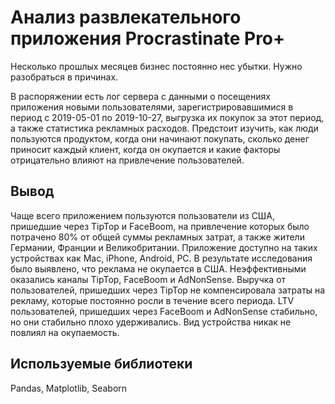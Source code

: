 # Анализ развлекательного приложения Procrastinate Pro+

Несколько прошлых месяцев бизнес постоянно нес убытки. Нужно разобраться в причинах.

В распоряжении есть лог сервера с данными о посещениях приложения новыми пользователями, зарегистрировавшимися в период с 2019-05-01 по 2019-10-27, выгрузка их покупок за этот период, а также статистика рекламных расходов. Предстоит изучить, как люди пользуются продуктом, когда они начинают покупать, сколько денег приносит каждый клиент, когда он окупается и какие факторы отрицательно влияют на привлечение пользователей.

## Вывод
Чаще всего приложением пользуются пользователи из США, пришедшие через TipTop и FaceBoom, на привлечение которых было потрачено 80% от общей суммы рекламных затрат, а также жители Германии, Франции и Великобритании. Приложение доступно на таких устройствах как Mac, iPhone, Android, PC.
В результате исследования было выявлено, что реклама не окупается в США. Неэффективными оказались каналы TipTop, FaceBoom и AdNonSense. Выручка от пользователей, пришедших через TipTop не компенсировала затраты на рекламу, которые постоянно росли в течение всего периода. LTV пользователей, пришедших через FaceBoom и AdNonSense стабильно, но они стабильно плохо удерживались. Вид устройства никак не повлиял на окупаемость.

## Используемые библиотеки
Pandas, Matplotlib, Seaborn
